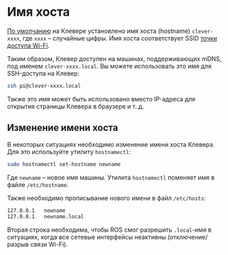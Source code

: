# Имя хоста

[По умолчанию](microsd_images.md) на Клевере установлено имя хоста (hostname) `clever-xxxx`, где `xxxx` – случайные цифры. Имя хоста соответствует SSID [точки доступа Wi-Fi](wifi.md).

Таким образом, Клевер доступен на машинах, поддерживающих mDNS, под именем `clever-xxxx.local`. Вы можете использовать это имя для SSH-доступа на Клевер:

```bash
ssh pi@clever-xxxx.local
```

Также это имя может быть использовано вместо IP-адреса для открытия страницы Клевера в браузере и т. д.

## Изменение имени хоста

В некоторых ситуациях необходимо изменение имени хоста Клевера. Для это используйте утилиту `hostnamectl`:

```bash
sudo hostnamectl set-hostname newname
```

Где `newname` – новое имя машины. Утилита `hostnamectl` поменяет имя в файле `/etc/hostname`.

Также необходимо прописывание нового имени в файл `/etc/hosts`:

```txt
127.0.0.1   newname
127.0.0.1   newname.local
```

Вторая строка необходима, чтобы ROS смог разрешить `.local`-имя в ситуациях, когда все сетевые интерфейсы неактивны (отключение/разрыв связи Wi-Fi).
